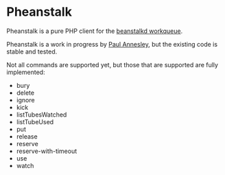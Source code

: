 Pheanstalk
==========

Pheanstalk is a pure PHP client for the [beanstalkd workqueue][1].

Pheanstalk is a work in progress by [Paul Annesley][2], but the existing code is stable and tested.

Not all commands are supported yet, but those that are supported are fully implemented:

  * bury
  * delete
  * ignore
  * kick
  * listTubesWatched
  * listTubeUsed
  * put
  * release
  * reserve
  * reserve-with-timeout
  * use
  * watch

  [1]: http://xph.us/software/beanstalkd/
  [2]: http://paul.annesley.cc/
